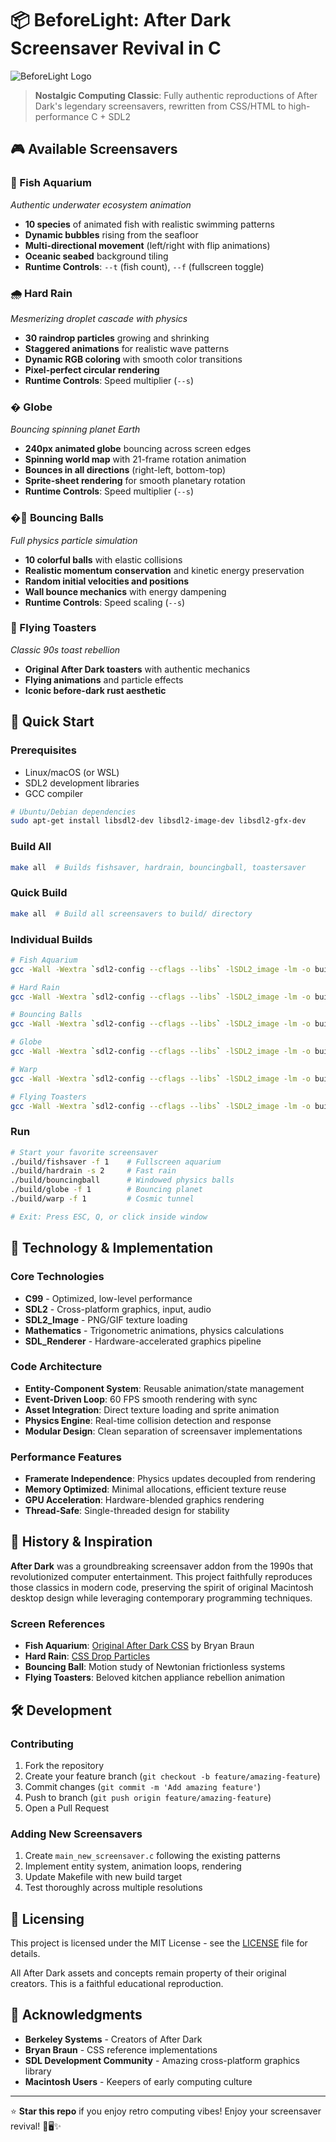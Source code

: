 # 📦 BeforeLight: After Dark Screensaver Revival in C

![BeforeLight Logo](https://via.placeholder.com/800x200?text=BeforeLight+-%20After+Dark+Revival)

> **Nostalgic Computing Classic**: Fully authentic reproductions of After Dark's legendary screensavers, rewritten from CSS/HTML to high-performance C + SDL2

## 🎮 Available Screensavers

### 🦑 Fish Aquarium
*Authentic underwater ecosystem animation*

- **10 species** of animated fish with realistic swimming patterns
- **Dynamic bubbles** rising from the seafloor
- **Multi-directional movement** (left/right with flip animations)
- **Oceanic seabed** background tiling
- **Runtime Controls**: `--t` (fish count), `--f` (fullscreen toggle)

### 🌧️ Hard Rain
*Mesmerizing droplet cascade with physics*

- **30 raindrop particles** growing and shrinking
- **Staggered animations** for realistic wave patterns
- **Dynamic RGB coloring** with smooth color transitions
- **Pixel-perfect circular rendering**
- **Runtime Controls**: Speed multiplier (`--s`)

### � Globe
*Bouncing spinning planet Earth*

- **240px animated globe** bouncing across screen edges
- **Spinning world map** with 21-frame rotation animation
- **Bounces in all directions** (right-left, bottom-top)
- **Sprite-sheet rendering** for smooth planetary rotation
- **Runtime Controls**: Speed multiplier (`--s`)

### �🏀 Bouncing Balls
*Full physics particle simulation*

- **10 colorful balls** with elastic collisions
- **Realistic momentum conservation** and kinetic energy preservation
- **Random initial velocities and positions**
- **Wall bounce mechanics** with energy dampening
- **Runtime Controls**: Speed scaling (`--s`)

### 🍞 Flying Toasters
*Classic 90s toast rebellion*

- **Original After Dark toasters** with authentic mechanics
- **Flying animations** and particle effects
- **Iconic before-dark rust aesthetic**

## 🚀 Quick Start

### Prerequisites
- Linux/macOS (or WSL)
- SDL2 development libraries
- GCC compiler

```bash
# Ubuntu/Debian dependencies
sudo apt-get install libsdl2-dev libsdl2-image-dev libsdl2-gfx-dev
```

### Build All
```bash
make all  # Builds fishsaver, hardrain, bouncingball, toastersaver
```

### Quick Build
```bash
make all  # Build all screensavers to build/ directory
```

### Individual Builds
```bash
# Fish Aquarium
gcc -Wall -Wextra `sdl2-config --cflags --libs` -lSDL2_image -lm -o build/fishsaver main_fish.c

# Hard Rain
gcc -Wall -Wextra `sdl2-config --cflags --libs` -lSDL2_image -lm -o build/hardrain main_hard_rain.c

# Bouncing Balls
gcc -Wall -Wextra `sdl2-config --cflags --libs` -lSDL2_image -lm -o build/bouncingball main_bouncing_ball.c

# Globe
gcc -Wall -Wextra `sdl2-config --cflags --libs` -lSDL2_image -lm -o build/globe main_globe.c

# Warp
gcc -Wall -Wextra `sdl2-config --cflags --libs` -lSDL2_image -lm -o build/warp main_warp.c

# Flying Toasters
gcc -Wall -Wextra `sdl2-config --cflags --libs` -lSDL2_image -lm -o build/toastersaver main_toaster.c
```

### Run

```bash
# Start your favorite screensaver
./build/fishsaver -f 1    # Fullscreen aquarium
./build/hardrain -s 2     # Fast rain
./build/bouncingball      # Windowed physics balls
./build/globe -f 1        # Bouncing planet
./build/warp -f 1         # Cosmic tunnel

# Exit: Press ESC, Q, or click inside window
```

## 🎨 Technology & Implementation

### Core Technologies
- **C99** - Optimized, low-level performance
- **SDL2** - Cross-platform graphics, input, audio
- **SDL2_Image** - PNG/GIF texture loading
- **Mathematics** - Trigonometric animations, physics calculations
- **SDL_Renderer** - Hardware-accelerated graphics pipeline

### Code Architecture
- **Entity-Component System**: Reusable animation/state management
- **Event-Driven Loop**: 60 FPS smooth rendering with sync
- **Asset Integration**: Direct texture loading and sprite animation
- **Physics Engine**: Real-time collision detection and response
- **Modular Design**: Clean separation of screensaver implementations

### Performance Features
- **Framerate Independence**: Physics updates decoupled from rendering
- **Memory Optimized**: Minimal allocations, efficient texture reuse
- **GPU Acceleration**: Hardware-blended graphics rendering
- **Thread-Safe**: Single-threaded design for stability

## 📜 History & Inspiration

**After Dark** was a groundbreaking screensaver addon from the 1990s that revolutionized computer entertainment. This project faithfully reproduces those classics in modern code, preserving the spirit of original Macintosh desktop design while leveraging contemporary programming techniques.

### Screen References
- **Fish Aquarium**: [Original After Dark CSS](https://www.bryanbraun.com/after-dark-css/scarebox/fish/) by Bryan Braun
- **Hard Rain**: [CSS Drop Particles](https://www.bryanbraun.com/after-dark-css/scarebox/hard-rain/)
- **Bouncing Ball**: Motion study of Newtonian frictionless systems
- **Flying Toasters**: Beloved kitchen appliance rebellion animation

## 🛠️ Development

### Contributing
1. Fork the repository
2. Create your feature branch (`git checkout -b feature/amazing-feature`)
3. Commit changes (`git commit -m 'Add amazing feature'`)
4. Push to branch (`git push origin feature/amazing-feature`)
5. Open a Pull Request

### Adding New Screensavers
1. Create `main_new_screensaver.c` following the existing patterns
2. Implement entity system, animation loops, rendering
3. Update Makefile with new build target
4. Test thoroughly across multiple resolutions

## 📄 Licensing

This project is licensed under the MIT License - see the [LICENSE](LICENSE) file for details.

All After Dark assets and concepts remain property of their original creators. This is a faithful educational reproduction.

## 🙏 Acknowledgments

- **Berkeley Systems** - Creators of After Dark
- **Bryan Braun** - CSS reference implementations
- **SDL Development Community** - Amazing cross-platform graphics library
- **Macintosh Users** - Keepers of early computing culture

---

⭐ **Star this repo** if you enjoy retro computing vibes! Enjoy your screensaver revival! 💾🖥️✨
